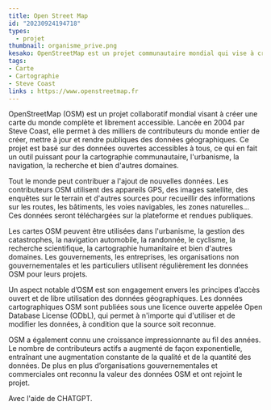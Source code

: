 ```yaml
---
title: Open Street Map
id: "20230924194718"
types:
  - projet
thumbnail: organisme_prive.png
kesako: OpenStreetMap est un projet communautaire mondial qui vise à créer une carte complète du monde accessible à tous.
tags:
- Carte
- Cartographie
- Steve Coast
links : https://www.openstreetmap.fr
---
```

OpenStreetMap (OSM) est un projet collaboratif mondial visant à créer une carte du monde complète et librement accessible. Lancée en 2004 par Steve Coast, elle permet à des milliers de contributeurs du monde entier de créer, mettre à jour et rendre publiques des données géographiques. Ce projet est basé sur des données ouvertes accessibles à tous, ce qui en fait un outil puissant pour la cartographie communautaire, l'urbanisme, la navigation, la recherche et bien d'autres domaines.

Tout le monde peut contribuer a l'ajout de nouvelles données. Les contributeurs OSM utilisent des appareils GPS, des images satellite, des enquêtes sur le terrain et d'autres sources pour recueillir des informations sur les routes, les bâtiments, les voies navigables, les zones naturelles... Ces données seront téléchargées sur la plateforme et rendues publiques.

Les cartes OSM peuvent être utilisées dans l'urbanisme, la gestion des catastrophes, la navigation automobile, la randonnée, le cyclisme, la recherche scientifique, la cartographie humanitaire et bien d'autres domaines. Les gouvernements, les entreprises, les organisations non gouvernementales et les particuliers utilisent régulièrement les données OSM pour leurs projets.

Un aspect notable d’OSM est son engagement envers les principes d’accès ouvert et de libre utilisation des données géographiques. Les données cartographiques OSM sont publiées sous une licence ouverte appelée Open Database License (ODbL), qui permet à n'importe qui d'utiliser et de modifier les données, à condition que la source soit reconnue. 

OSM a également connu une croissance impressionnante au fil des années. Le nombre de contributeurs actifs a augmenté de façon exponentielle, entraînant une augmentation constante de la qualité et de la quantité des données. De plus en plus d’organisations gouvernementales et commerciales ont reconnu la valeur des données OSM et ont rejoint le projet.

Avec l'aide de CHATGPT.